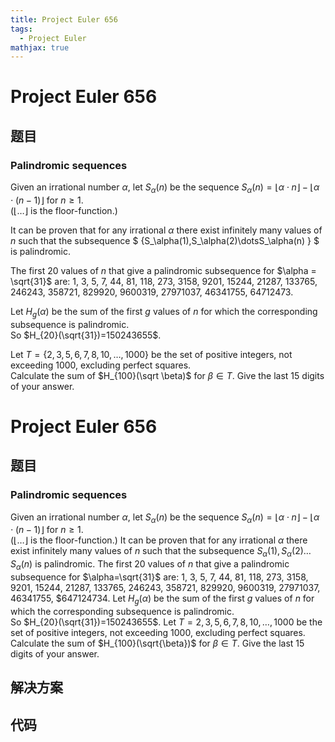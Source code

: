 ```yaml
---
title: Project Euler 656
tags:
  - Project Euler
mathjax: true
---
```

<escape><!-- more --></escape>
    
# Project Euler 656
## 题目
### Palindromic sequences


Given an irrational number $\alpha$, let $S_\alpha(n)$ be the sequence $S_\alpha(n)=\lfloor {\alpha \cdot n} \rfloor - \lfloor {\alpha \cdot (n-1)} \rfloor$ for $n \ge 1$.<br /> 
($\lfloor \dots \rfloor$ is the floor-function.)


It can be proven that for any irrational $\alpha$ there exist infinitely many values of $n$ such that the subsequence $ \{S_\alpha(1),S_\alpha(2)\dotsS_\alpha(n) \} $ is palindromic.

The first 20 values of $n$  that give a palindromic subsequence for $\alpha = \sqrt{31}$ are:
1, 3, 5, 7, 44, 81, 118, 273, 3158, 9201, 15244, 21287, 133765, 246243, 358721, 829920, 9600319, 27971037, 46341755, 64712473.

Let $H_g(\alpha)$ be the sum of the first $g$ values of $n$  for which the corresponding subsequence is palindromic.<br />
So $H_{20}(\sqrt{31})=150243655$.

Let $T=\{2,3,5,6,7,8,10,\dots,1000\}$ be the set of positive integers, not exceeding 1000, excluding perfect squares.<br />
Calculate the sum of $H_{100}(\sqrt \beta)$ for  $\beta \in T$. Give the last 15 digits of your answer.




# Project Euler 656
## 题目
### Palindromic sequences

Given an irrational number $\alpha$, let $S_\alpha(n)$ be the sequence $S_\alpha(n)=\lfloor \alpha \cdot n \rfloor - \lfloor \alpha \cdot (n-1)\rfloor$ for $n\ge 1$.<br>($\lfloor \ldots \rfloor$ is the floor-function.)
It can be proven that for any irrational $\alpha$ there exist infinitely many values of $n$ such that the subsequence ${S_\alpha(1),S_\alpha(2)\ldots S_\alpha(n)}$ is palindromic.
The first $20$ values of $n$ that give a palindromic subsequence for $\alpha=\sqrt{31}$ are: $1$, $3$, $5$, $7$, $44$, $81$, $118$, $273$, $3158$, $9201$, $15244$, $21287$, $133765$, $246243$, $358721$, $829920$, $9600319$, $27971037$, $46341755$, $647124734.
Let $H_g(\alpha)$ be the sum of the first $g$ values of $n$ for which the corresponding subsequence is palindromic.<br>So $H_{20}(\sqrt{31})=150243655$.
Let $T={2, 3, 5, 6, 7, 8, 10, \ldots, 1000}$ be the set of positive integers, not exceeding $1000$, excluding perfect squares.<br>Calculate the sum of $H_{100}(\sqrt{\beta})$ for $\beta \in T$. Give the last $15$ digits of your answer.


## 解决方案


## 代码


